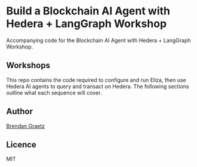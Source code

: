 # Build a Blockchain AI Agent with Hedera + LangGraph Workshop

Accompanying code for the Blockchain AI Agent with Hedera + LangGraph Workshop.

## Workshops

This repo contains the code required to configure and run Eliza,
then use Hedera AI agents to query and transact on Hedera.
The following sections outline what each sequence will cover.


## Author

[Brendan Graetz](https://blog.bguiz.com/)

## Licence

MIT
